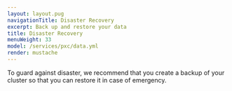 ```yaml
---
layout: layout.pug
navigationTitle: Disaster Recovery
excerpt: Back up and restore your data
title: Disaster Recovery
menuWeight: 33
model: /services/pxc/data.yml
render: mustache
---
```

To guard against disaster, we recommend that you create a backup of your cluster so that you can restore it in case of emergency.
